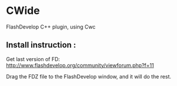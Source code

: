 # CWide
FlashDevelop C++ plugin, using Cwc

## Install instruction :

Get last version of FD: http://www.flashdevelop.org/community/viewforum.php?f=11

Drag the FDZ file to the FlashDevelop window, and it will do the rest.
